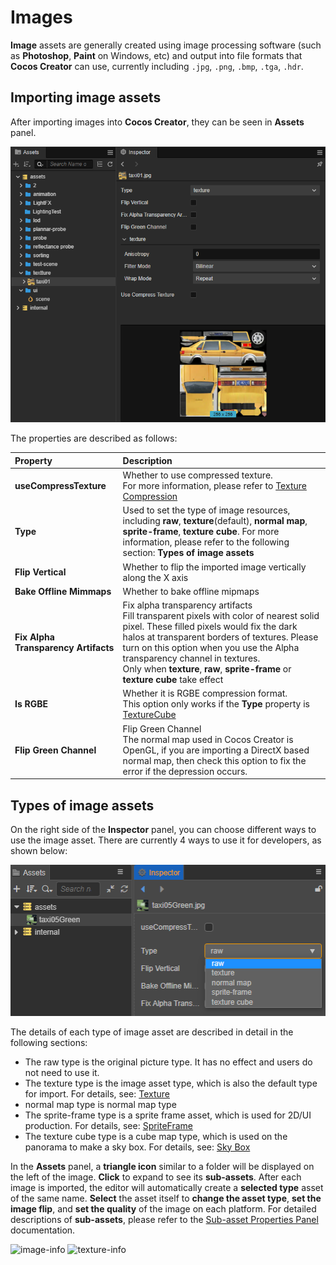 # Images

__Image__ assets are generally created using image processing software (such as __Photoshop__, __Paint__ on Windows, etc) and output into file formats that __Cocos Creator__ can use, currently including `.jpg`, `.png`, `.bmp`, `.tga`, `.hdr`.

## Importing image assets

After importing images into __Cocos Creator__, they can be seen in __Assets__ panel.

![imported](texture/imported.png)

The properties are described as follows:

| Property | Description |
| :--- | :--- |
| __useCompressTexture__ | Whether to use compressed texture. <br> For more information, please refer to [Texture Compression](compress-texture.md) |
| __Type__ | Used to set the type of image resources, including __raw__, __texture__(default), __normal map__, __sprite-frame__, __texture cube__. For more information, please refer to the following section: __Types of image assets__ |
| __Flip Vertical__ | Whether to flip the imported image vertically along the X axis |
| __Bake Offline Mimmaps__ | Whether to bake offline mipmaps |
| __Fix Alpha Transparency Artifacts__ | Fix alpha transparency artifacts <br> Fill transparent pixels with color of nearest solid pixel. These filled pixels would fix the dark halos at transparent borders of textures. Please turn on this option when you use the Alpha transparency channel in textures.<br> Only when  __texture__, __raw__, __sprite-frame__ or __texture cube__ take effect |
| __Is RGBE__ | Whether it is RGBE compression format. <br> This option only works if the __Type__ property is [TextureCube](texture.md#TextureCube) |
| __Flip Green Channel__ |  Flip Green Channel <br> The normal map used in Cocos Creator is OpenGL, if you are importing a DirectX based normal map, then check this option to fix the error if the depression occurs. |

## Types of image assets

On the right side of the __Inspector__ panel, you can choose different ways to use the image asset. There are currently 4 ways to use it for developers, as shown below:

![type-change](texture/type-change.png)

The details of each type of image asset are described in detail in the following sections:

- The raw type is the original picture type. It has no effect and users do not need to use it.
- The texture type is the image asset type, which is also the default type for import. For details, see: [Texture](texture.md)
- normal map type is normal map type
- The sprite-frame type is a sprite frame asset, which is used for 2D/UI production. For details, see: [SpriteFrame](sprite-frame.md)
- The texture cube type is a cube map type, which is used on the panorama to make a sky box. For details, see: [Sky Box](../concepts/scene/skybox.md#Modifytheenvironmentmapoftheskybox)

In the __Assets__ panel, a __triangle icon__ similar to a folder will be displayed on the left of the image. __Click__ to expand to see its __sub-assets__. After each image is imported, the editor will automatically create a __selected type__ asset of the same name. __Select__ the asset itself to __change the asset type__, __set the image flip__, and __set the quality__ of the image on each platform. For detailed descriptions of __sub-assets__, please refer to the [Sub-asset Properties Panel](texture.md#Sub-AssetTexture2D'sPropertyPanel) documentation.

![image-info](texture/image-info.png)
![texture-info](texture/texture-info.png)
